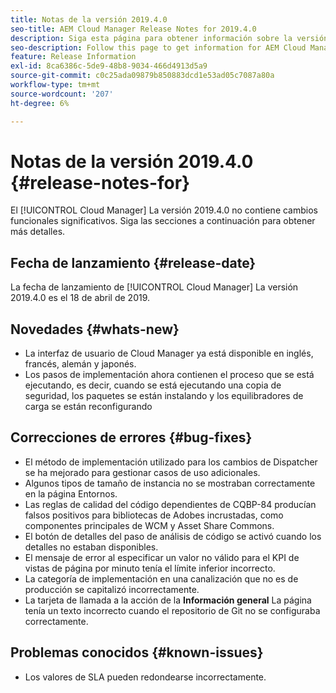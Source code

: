 ```yaml
---
title: Notas de la versión 2019.4.0
seo-title: AEM Cloud Manager Release Notes for 2019.4.0
description: Siga esta página para obtener información sobre la versión 2019.4.0 de Cloud Manager.
seo-description: Follow this page to get information for AEM Cloud Manager Release 2019.4.0.
feature: Release Information
exl-id: 8ca6386c-5de9-48b8-9034-466d4913d5a9
source-git-commit: c0c25ada09879b850883dcd1e53ad05c7087a80a
workflow-type: tm+mt
source-wordcount: '207'
ht-degree: 6%

---
```


# Notas de la versión 2019.4.0 {#release-notes-for}

El [!UICONTROL Cloud Manager] La versión 2019.4.0 no contiene cambios funcionales significativos. Siga las secciones a continuación para obtener más detalles.

## Fecha de lanzamiento {#release-date}

La fecha de lanzamiento de [!UICONTROL Cloud Manager] La versión 2019.4.0 es el 18 de abril de 2019.

## Novedades {#whats-new}

* La interfaz de usuario de Cloud Manager ya está disponible en inglés, francés, alemán y japonés.
* Los pasos de implementación ahora contienen el proceso que se está ejecutando, es decir, cuando se está ejecutando una copia de seguridad, los paquetes se están instalando y los equilibradores de carga se están reconfigurando

## Correcciones de errores {#bug-fixes}

* El método de implementación utilizado para los cambios de Dispatcher se ha mejorado para gestionar casos de uso adicionales.
* Algunos tipos de tamaño de instancia no se mostraban correctamente en la página Entornos.
* Las reglas de calidad del código dependientes de CQBP-84 producían falsos positivos para bibliotecas de Adobes incrustadas, como componentes principales de WCM y Asset Share Commons.
* El botón de detalles del paso de análisis de código se activó cuando los detalles no estaban disponibles.
* El mensaje de error al especificar un valor no válido para el KPI de vistas de página por minuto tenía el límite inferior incorrecto.
* La categoría de implementación en una canalización que no es de producción se capitalizó incorrectamente.
* La tarjeta de llamada a la acción de la **Información general** La página tenía un texto incorrecto cuando el repositorio de Git no se configuraba correctamente.

## Problemas conocidos {#known-issues}

* Los valores de SLA pueden redondearse incorrectamente.
